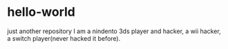 # hello-world
just another repository
I am a nindento 3ds player and hacker, a wii hacker, a switch player(never hacked it before).
